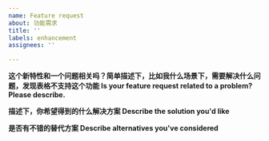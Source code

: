 ```yaml
---
name: Feature request
about: 功能需求
title: ''
labels: enhancement
assignees: ''

---
```


**这个新特性和一个问题相关吗？简单描述下，比如我什么场景下，需要解决什么问题，发现表格不支持这个功能 Is your feature request related to a problem? Please describe.**


**描述下，你希望得到的什么解决方案 Describe the solution you'd like**


**是否有不错的替代方案 Describe alternatives you've considered**
